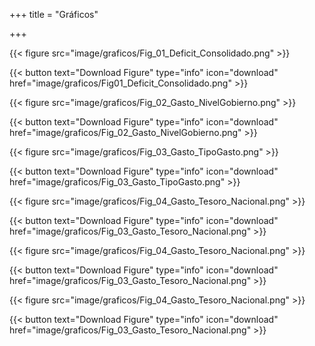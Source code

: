 +++
title = "Gráficos"

+++

[comment]: <FIGURE 1: Deficit (%PBI Consolidado)>
{{< figure src="image/graficos/Fig_01_Deficit_Consolidado.png" >}}

{{< button text="Download Figure" type="info" icon="download" href="image/graficos/Fig01_Deficit_Consolidado.png" >}}



[comment]: <FIGURE 2: Gasto Público (%PBI) por Nivel de Gobierno>
{{< figure src="image/graficos/Fig_02_Gasto_NivelGobierno.png" >}}

{{< button text="Download Figure" type="info" icon="download" href="image/graficos/Fig_02_Gasto_NivelGobierno.png" >}}



[comment]: <FIGURE 3: Gasto Público Consolidado (%PBI) por Tipo de Gasto>
{{< figure src="image/graficos/Fig_03_Gasto_TipoGasto.png" >}}

{{< button text="Download Figure" type="info" icon="download" href="image/graficos/Fig_03_Gasto_TipoGasto.png" >}}



[comment]: <FIGURE 4: Gasto del Tesoro Nacional>
{{< figure src="image/graficos/Fig_04_Gasto_Tesoro_Nacional.png" >}}

{{< button text="Download Figure" type="info" icon="download" href="image/graficos/Fig_03_Gasto_Tesoro_Nacional.png" >}}



[comment]: <FIGURE 5: Deuda de la Administración Central>
{{< figure src="image/graficos/Fig_04_Gasto_Tesoro_Nacional.png" >}}

{{< button text="Download Figure" type="info" icon="download" href="image/graficos/Fig_03_Gasto_Tesoro_Nacional.png" >}}



[comment]: <FIGURE 6: Intereses como % de Ingresos Tributarios>
{{< figure src="image/graficos/Fig_04_Gasto_Tesoro_Nacional.png" >}}

{{< button text="Download Figure" type="info" icon="download" href="image/graficos/Fig_03_Gasto_Tesoro_Nacional.png" >}}
